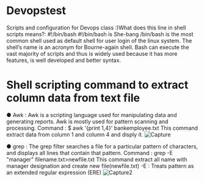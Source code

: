 # Devopstest

Scripts and configuration for Devops class
:)What does this line in shell scripts means?: #!/bin/bash
#!/bin/bash is She-bang
/bin/bash is the most common shell used as default shell for user login of the linux system. The shell’s name is an acronym for Bourne-again shell. Bash can execute the vast majority of scripts and thus is widely used because it has more features, is well developed and better syntax.

# Shell scripting command to extract column data from text file

 ● Awk : Awk is a scripting language used for manipulating data and generating reports.  Awk is mostly used for pattern scanning and processing. 
   Command : $ awk '{print $1,$4}' bankemployee.txt
    This command extract data from column 1 and column 4 and disply it.
![Capture](https://github.com/chintan2812/Devopstest/assets/142546141/a056f3b0-a6bf-4905-8bfe-28561c53d0d1)

    
 ● grep : The grep filter searches a file for a particular pattern of characters, and displays all lines that contain that pattern.
    Command : grep -E "manager" filename.txt>newfile.txt
   This command extract all name with manager designation and create new file(newfile.txt)
   -E : Treats pattern as an extended regular expression (ERE)
![Capture2](https://github.com/chintan2812/Devopstest/assets/142546141/2605909a-d3f5-46ba-8b73-ebd63f8ecc7c)

   
